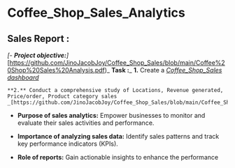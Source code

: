 # Coffee_Shop_Sales_Analytics
## Sales Report :
_[- **Project objective:**]_[https://github.com/JinoJacobJoy/Coffee_Shop_Sales/blob/main/Coffee%20Shop%20Sales%20Analysis.pdf)_
 **Task :**_
    **1.** Create a _[Coffee_Shop_Sales dashboard](https://github.com/JinoJacobJoy/Coffee_Shop_Sales/blob/main/Coffee_Sales_Dashboard.png)_ 

    **2.** Conduct a comprehensive study of Locations, Revenue generated, Price/order, Product category sales  _[https://github.com/JinoJacobJoy/Coffee_Shop_Sales/blob/main/Coffee_Shop_Sales.xlsx)_

- **Purpose of sales analytics:** Empower businesses to monitor and evaluate their sales activities and performance.

- **Importance of analyzing sales data:** Identify sales patterns and track key performance indicators (KPIs).

- **Role of reports:** Gain actionable insights to enhance the performance
